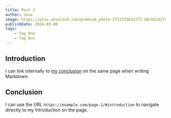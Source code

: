 ```yaml
---
title: Post 3
author: Jose
image: https://plus.unsplash.com/premium_photo-1712325632272-b0cbb2a27db6?q=80&w=1740&auto=format&fit=crop&ixlib=rb-4.0.3&ixid=M3wxMjA3fDB8MHxwaG90by1wYWdlfHx8fGVufDB8fHx8fA%3D%3D
publishDate: 2024-03-06
tags:
    - Tag Uno
    - Tag Dos
---
```

## Introduction

I can link internally to [my conclusion](#conclusion) on the same page when writing Markdown.

## Conclusion

I can use the URL `https://example.com/page-1/#introduction` to navigate directly to my Introduction on the page.